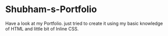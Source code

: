 # Shubham-s-Portfolio
Have a look at my Portfolio. just tried to create it using my basic knowledge of HTML and little bit of Inline CSS.
